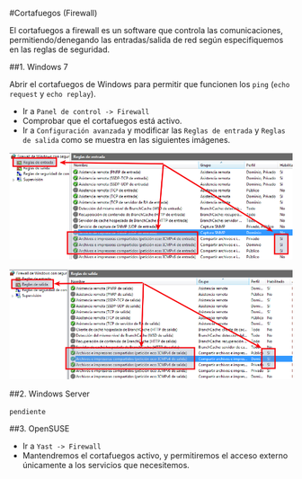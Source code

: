 
#Cortafuegos (Firewall)

El cortafuegos a firewall es un software que controla las comunicaciones,
permitiendo/denegando las entradas/salida de red según especifiquemos en las
reglas de seguridad.

##1. Windows 7

Abrir el cortafuegos de Windows para permitir que funcionen los `ping`
(`echo request` y `echo replay`).

* Ir a `Panel de control -> Firewall`
* Comprobar que el cortafuegos está activo.
* Ir a `Configuración avanzada` y modificar las `Reglas de entrada`  y `Reglas de salida`
como se muestra en las siguientes imágenes.

![w7-firewall-ping-entrada](./images/w7-firewall-ping-entrada.png)

![w7-firewall-ping-salida](./images/w7-firewall-ping-salida.png)

##2. Windows Server

`pendiente`

##3. OpenSUSE

* Ir a `Yast -> Firewall`
* Mantendremos el cortafuegos activo, y permitiremos el acceso externo únicamente
a los servicios que necesitemos.
